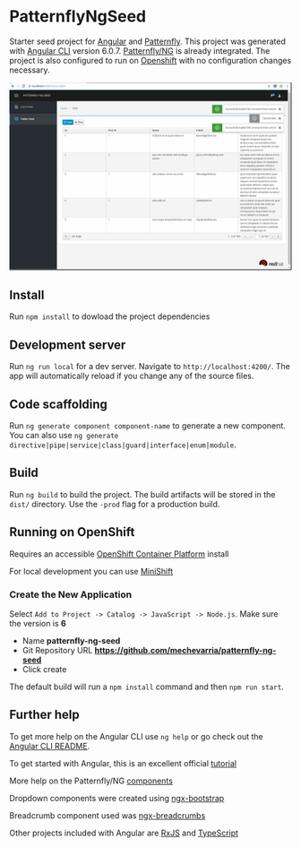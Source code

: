 # PatternflyNgSeed

Starter seed project for [Angular](https://angular.io/) and [Patternfly](https://www.patternfly.org/).  This project was generated with [Angular CLI](https://github.com/angular/angular-cli) version 6.0.7. [Patternfly/NG](http://www.patternfly.org/patternfly-ng) is already integrated.  The project is also configured to run on [Openshift](https://www.openshift.com/) with no configuration changes necessary.

 ![screenshot.png](screenshot.png)

## Install

Run `npm install` to dowload the project dependencies

## Development server

Run `ng run local` for a dev server. Navigate to `http://localhost:4200/`. The app will automatically reload if you change any of the source files.

## Code scaffolding

Run `ng generate component component-name` to generate a new component. You can also use `ng generate directive|pipe|service|class|guard|interface|enum|module`.

## Build

Run `ng build` to build the project. The build artifacts will be stored in the `dist/` directory. Use the `-prod` flag for a production build.

## Running on OpenShift
Requires an accessible [OpenShift Container Platform](https://www.openshift.com/container-platform/index.html) install

For local development you can use [MiniShift](https://docs.openshift.org/latest/minishift/getting-started/installing.html)

### Create the New Application

Select `Add to Project -> Catalog -> JavaScript -> Node.js`.  Make sure the version is **6**
* Name **patternfly-ng-seed**
* Git Repository URL **https://github.com/mechevarria/patternfly-ng-seed**
* Click create

The default build will run a `npm install` command and then `npm run start`.
  
## Further help

To get more help on the Angular CLI use `ng help` or go check out the [Angular CLI README](https://github.com/angular/angular-cli/blob/master/README.md).

To get started with Angular, this is an excellent official [tutorial](https://angular.io/tutorial)

More help on the Patternfly/NG [components](http://www.patternfly.org/patternfly-ng/#/action)

Dropdown components were created using [ngx-bootstrap](https://github.com/valor-software/ngx-bootstrap)

Breadcrumb component used was [ngx-breadcrumbs](https://github.com/McNull/ngx-breadcrumbs)

Other projects included with Angular are [RxJS](https://www.learnrxjs.io/) and [TypeScript](https://www.typescriptlang.org/docs/home.html)
